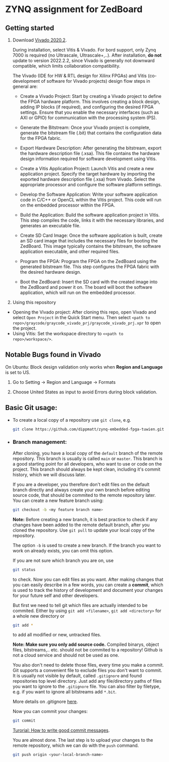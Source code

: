 # ZYNQ assignment for ZedBoard

## Getting started

1) Download [Vivado 2020.2](https://www.xilinx.com/support/download/index.html/content/xilinx/en/downloadNav/vivado-design-tools/archive.html). 

    During installation, select Vitis & Vivado. For bord support, only Zynq 7000 is required (no Ultrascale, Ultrascale+,..). After installation, **do not** update to version 2022.2.2, since Vivado is generally not downward compatible, which limits collaboration compatibility.

    The Vivado (IDE for HW & RTL design for Xilinx FPGAs) and Vitis (co-development of software for Vivado projects) design flow steps in general are:

    - Create a Vivado Project: Start by creating a Vivado project to define the FPGA hardware platform. This involves creating a block design, adding IP blocks (if required), and configuring the desired FPGA settings. Ensure that you enable the necessary interfaces (such as AXI or GPIO) for communication with the processing system (PS).

    - Generate the Bitstream: Once your Vivado project is complete, generate the bitstream file (.bit) that contains the configuration data for the FPGA fabric.

    - Export Hardware Description: After generating the bitstream, export the hardware description file (.xsa). This file contains the hardware design information required for software development using Vitis.

    - Create a Vitis Application Project: Launch Vitis and create a new application project. Specify the target hardware by importing the exported hardware description file (.xsa) from Vivado. Select the appropriate processor and configure the software platform settings.

    - Develop the Software Application: Write your software application code in C/C++ or OpenCL within the Vitis project. This code will run on the embedded processor within the FPGA.

    - Build the Application: Build the software application project in Vitis. This step compiles the code, links it with the necessary libraries, and generates an executable file.

    - Create SD Card Image: Once the software application is built, create an SD card image that includes the necessary files for booting the ZedBoard. This image typically contains the bitstream, the software application executable, and other required files.

    - Program the FPGA: Program the FPGA on the ZedBoard using the generated bitstream file. This step configures the FPGA fabric with the desired hardware design.

    - Boot the ZedBoard: Insert the SD card with the created image into the ZedBoard and power it on. The board will boot the software application, which will run on the embedded processor.

2) Using this repository
- Opening the Vivado project: After cloning this repo, open Vivado and select `Open Project` in the Quick Start menu. Then select `<path to repo>/graycode/graycode_vivado_prj/graycode_vivado_prj.xpr` to open the project.
- Using Vitis: Set the workspace directory to `<<path to repo>/workspace/>`.

## Notable Bugs found in Vivado

On Ubuntu: Block design validation only works when **Region and Language** is set to US. 

1) Go to Setting -> Region and Language -> Formats

2) Choose United States as input to avoid Errors during block validation.

## Basic Git usage:

- To create a local copy of a repository use `git clone`, e.g.

    ```bash
    git clone https://github.com/dippmatt/zynq-embedded-fpga-tuwien.git
    ```

- ### Branch management: 
    After cloning, you have a local copy of the `default` branch of the remote repository. This branch is usually is called `main` or `master`. This branch is a good starting point for all developers, who want to use or code on the project. This branch should always be kept clean, including it's commit history, which we will discuss later. 

    If you are a developer, you therefore don't edit files on the default branch directly and always create your own branch before editing source code, that should be commited to the remote repository later. You can create a new feature branch using:

    ```bash
    git checkout -b <my feature branch name>
    ```

    **Note:** Before creating a new branch, it is best practice to check if any changes have been added to the remote default branch, after you cloned the repository. Use `git pull` to update your local copy of the repository.

    The option `-b` is used to create a new branch. If the branch you want to work on already exists, you can omit this option.

    If you are not sure which branch you are on, use 
    ```bash
    git status
    ``` 
    to check. Now you can edit files as you want. After making changes that you can easily describe in a few words, you can create a **commit**, which is used to track the history of development and document your changes for your future self and other developers. 
    
    But first we need to tell git which files are actually intended to be commited. Either by using `git add <filename>`, `git add <directory>` for a whole new directory or
    ```bash
    git add *
    ``` 
    to add all modified or new, untracked files.

    **Note: Make sure you only add source code.** Compiled binarys, object files, bitstreams,.. etc. should not be commited to a repository! Github is not a cloud service and should not be used as one.

    You also don't need to delete those files, every time you make a commit. Git supports a convenient file to exclude files you don't want to commit. It is usually not visible by default, called `.gitignore` and found repositories top level directory. Just add any file/directory paths of files you want to ignore to the `.gitignore` file. You can also filter by filetype, e.g. if you want to ignore all bitstreams add `*.bit`. 
    
    More details on .gitignore [here](https://www.atlassian.com/git/tutorials/saving-changes/gitignore).

    Now you can commit your changes:

    ```bash
    git commit
    ``` 
    [Turorial: How to write good commit messages](https://cbea.ms/git-commit/).

    You are almost done. The last step is to upload your changes to the remote repository, which we can do with the `push` command.

    ```bash
    git push origin <your-local-branch-name>
    ``` 